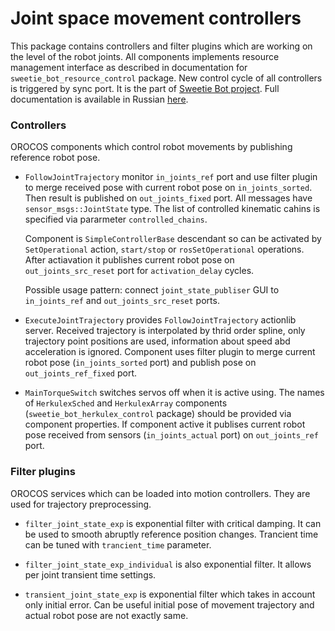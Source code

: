 Joint space movement controllers
================================

This package contains controllers and filter plugins which are working on the level of the robot joints. 
All components implements resource management interface as described in documentation for `sweetie_bot_resource_control` package.
New control cycle of all controllers is triggered by sync port.
It is the part of [Sweetie Bot project](sweetiebot.net).  Full documentation 
is available in Russian [here](https://gitlab.com/sweetie-bot/sweetie_doc/wikis/components-gait).

### Controllers

OROCOS components which control robot movements by publishing reference robot pose.

* `FollowJointTrajectory` monitor `in_joints_ref` port and use filter plugin to merge received pose 
    with current robot pose on `in_joints_sorted`. Then result is published on `out_joints_fixed` port.
	All messages have `sensor_msgs::JointState` type. The list of controlled kinematic cahins 
	is specified via pararmeter `controlled_chains`. 

	Component is `SimpleControllerBase` descendant so can be activated by `SetOperational` action, `start/stop` or `rosSetOperational`
    operations. After actiavation it publishes current robot pose on `out_joints_src_reset` port for `activation_delay` cycles.

	Possible usage pattern: connect `joint_state_publiser` GUI to `in_joints_ref` and `out_joints_src_reset` ports.

* `ExecuteJointTrajectory` provides `FollowJointTrajectory` actionlib server. Received trajectory is interpolated by
    thrid order spline, only trajectory point positions are used, information about speed abd acceleration is ignored.
	Component uses filter plugin to merge current robot pose (`in_joints_sorted` port) and publish pose on `out_joints_ref_fixed` port.

* `MainTorqueSwitch` switches servos off when it is active using. The names of `HerkulexSched` and `HerkulexArray` components 
    (`sweetie_bot_herkulex_control` package) should be provided via component properties. If component active it publises 
	current robot pose received from sensors (`in_joints_actual` port) on `out_joints_ref` port.

### Filter plugins

OROCOS services which can be loaded into motion controllers. They are used for trajectory preprocessing.

* `filter_joint_state_exp` is exponential filter with critical damping. It can be used to smooth abruptly reference position changes.
    Trancient time can be tuned with `trancient_time` parameter.

* `filter_joint_state_exp_individual` is also exponential filter. It allows per joint transient time settings.

* `transient_joint_state_exp` is exponential filter which takes in account only initial error. Can be useful initial pose of 
    movement trajectory and actual robot pose are not exactly same.

